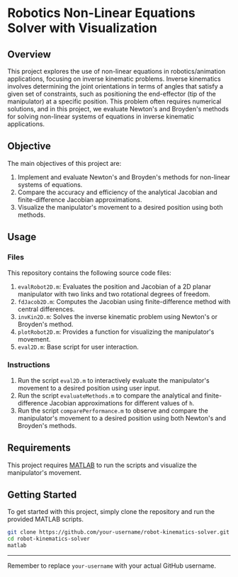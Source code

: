 # Robotics Non-Linear Equations Solver with Visualization

## Overview

This project explores the use of non-linear equations in robotics/animation applications, focusing on inverse kinematic problems. Inverse kinematics involves determining the joint orientations in terms of angles that satisfy a given set of constraints, such as positioning the end-effector (tip of the manipulator) at a specific position. This problem often requires numerical solutions, and in this project, we evaluate Newton's and Broyden's methods for solving non-linear systems of equations in inverse kinematic applications.

## Objective

The main objectives of this project are:

1. Implement and evaluate Newton's and Broyden's methods for non-linear systems of equations.
2. Compare the accuracy and efficiency of the analytical Jacobian and finite-difference Jacobian approximations.
3. Visualize the manipulator's movement to a desired position using both methods.

## Usage

### Files

This repository contains the following source code files:

1. `evalRobot2D.m`: Evaluates the position and Jacobian of a 2D planar manipulator with two links and two rotational degrees of freedom.
2. `fdJacob2D.m`: Computes the Jacobian using finite-difference method with central differences.
3. `invKin2D.m`: Solves the inverse kinematic problem using Newton's or Broyden's method.
4. `plotRobot2D.m`: Provides a function for visualizing the manipulator's movement.
5. `eval2D.m`: Base script for user interaction.

### Instructions

1. Run the script `eval2D.m` to interactively evaluate the manipulator's movement to a desired position using user input.
2. Run the script `evaluateMethods.m` to compare the analytical and finite-difference Jacobian approximations for different values of `h`.
3. Run the script `comparePerformance.m` to observe and compare the manipulator's movement to a desired position using both Newton's and Broyden's methods.

## Requirements

This project requires [MATLAB](https://www.mathworks.com/products/matlab.html) to run the scripts and visualize the manipulator's movement.

## Getting Started

To get started with this project, simply clone the repository and run the provided MATLAB scripts.

```bash
git clone https://github.com/your-username/robot-kinematics-solver.git
cd robot-kinematics-solver
matlab
```
---
Remember to replace `your-username` with your actual GitHub username.

